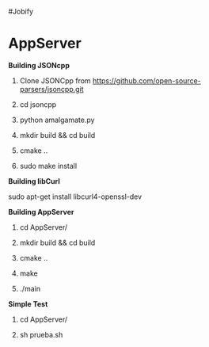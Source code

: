 #Jobify

# **AppServer** #


**Building JSONcpp**

1. Clone JSONCpp from https://github.com/open-source-parsers/jsoncpp.git

2. cd jsoncpp

3. python amalgamate.py

4. mkdir build && cd build

5. cmake ..

6. sudo make install


**Building libCurl**

sudo apt-get install libcurl4-openssl-dev


**Building AppServer**

1. cd AppServer/

2. mkdir build && cd build

3. cmake ..

4. make

5. ./main


**Simple Test**

1. cd AppServer/

2. sh prueba.sh
